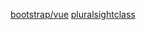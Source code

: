 [bootstrap/vue](https://bootstrap-vue-next.github.io/bootstrap-vue-next/docs.html)
[pluralsightclass](https://app.pluralsight.com/library/courses/vue-3-fundamentals/table-of-contents)

